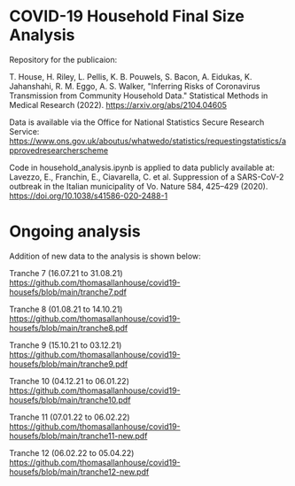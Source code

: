 # COVID-19 Household Final Size Analysis

Repository for the publicaion:

T. House, H. Riley, L. Pellis, K. B. Pouwels, S. Bacon, A. Eidukas, K. Jahanshahi, R. M. Eggo, A. S. Walker, "Inferring Risks of Coronavirus Transmission from Community Household Data." Statistical Methods in Medical Research (2022). https://arxiv.org/abs/2104.04605

Data is available via the Office for National Statistics Secure Research Service:
https://www.ons.gov.uk/aboutus/whatwedo/statistics/requestingstatistics/approvedresearcherscheme

Code in household_analysis.ipynb is applied to data publicly available at:
Lavezzo, E., Franchin, E., Ciavarella, C. et al. Suppression of a SARS-CoV-2 outbreak in the Italian municipality of Vo. Nature 584, 425–429 (2020). https://doi.org/10.1038/s41586-020-2488-1

# Ongoing analysis

Addition of new data to the analysis is shown below:

Tranche 7 (16.07.21 to 31.08.21)
https://github.com/thomasallanhouse/covid19-housefs/blob/main/tranche7.pdf

Tranche 8 (01.08.21 to 14.10.21)
https://github.com/thomasallanhouse/covid19-housefs/blob/main/tranche8.pdf

Tranche 9 (15.10.21 to 03.12.21)
https://github.com/thomasallanhouse/covid19-housefs/blob/main/tranche9.pdf

Tranche 10 (04.12.21 to 06.01.22)
https://github.com/thomasallanhouse/covid19-housefs/blob/main/tranche10.pdf

Tranche 11 (07.01.22 to 06.02.22)
https://github.com/thomasallanhouse/covid19-housefs/blob/main/tranche11-new.pdf

Tranche 12 (06.02.22 to 05.04.22)
https://github.com/thomasallanhouse/covid19-housefs/blob/main/tranche12-new.pdf
